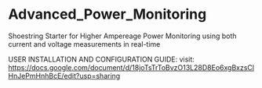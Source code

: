 # Advanced_Power_Monitoring
Shoestring Starter for Higher Ampereage Power Monitoring using both current and voltage measurements in real-time

USER INSTALLATION AND CONFIGURATION GUIDE:
 visit: https://docs.google.com/document/d/18joTsTrToBvzO13L28D8Eo6xgBxzsClHnJePmHnhBcE/edit?usp=sharing
